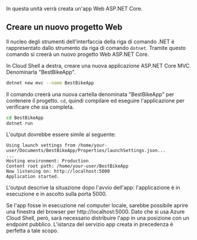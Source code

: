 In questa unità verrà creata un'app Web ASP.NET Core.

## <a name="create-a-new-web-project"></a>Creare un nuovo progetto Web

Il nucleo degli strumenti dell'interfaccia della riga di comando .NET è rappresentato dallo strumento da riga di comando `dotnet`. Tramite questo comando si creerà un nuovo progetto Web ASP.NET Core.

In Cloud Shell a destra, creare una nuova applicazione ASP.NET Core MVC. Denominarla "BestBikeApp".

```bash
dotnet new mvc --name BestBikeApp
```

Il comando creerà una nuova cartella denominata "BestBikeApp" per contenere il progetto. `cd`, quindi compilare ed eseguire l'applicazione per verificare che sia completa.

```bash
cd BestBikeApp
dotnet run
```

L'output dovrebbe essere simile al seguente:

```console
Using launch settings from /home/your-user/Documents/BestBikeApp/Properties/launchSettings.json...
...
Hosting environment: Production
Content root path: /home/your-user/BestBikeApp
Now listening on: http://localhost:5000
Application started.
```

L'output descrive la situazione dopo l'avvio dell'app: l'applicazione è in esecuzione e in ascolto sulla porta 5000.

Se l'app fosse in esecuzione nel computer locale, sarebbe possibile aprire una finestra del browser per http://localhost:5000. Dato che si usa Azure Cloud Shell, però, sarà necessario distribuire l'app in una posizione con un endpoint pubblico. L'istanza del servizio app creata in precedenza è perfetta a tale scopo.